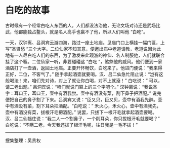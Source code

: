 # 白吃的故事

古时候有一个经常白吃人东西的人。人们都没法治他，无论文场对诗还是武场比武，他都能独占鳌头，就是名人高手也赢不了他，所以人们叫他 “白吃”。

一天，汉钟离、吕洞宾云游四海，路过一座土地庙。见庙门口上横挂一幅门匾，上写”圣贤愁 “三个大字。二位仙家不知其意，便邀出庙中老道请教，老道说因为此地有一人尽白吃人们的东西，为了激发来此观游的神仙、名人制服他，人们就联合挂了这个匾。二位仙家一听，非要碰碰这 “白吃 “，煞煞他的威风。他们便到一家酒店打了一壶酒，返回土地庙。正要开怀畅饮，白吃来了。他进门便说：“我来得正好，二位，不客气了。” 随手拿起酒壶就要喝。汉、吕二仙急忙阻止说：“岂有这般喝法！来，咱们先对诗，对上了就让你白喝，对不上就滾！” 白吃说：” 可以，请二老出题。” 吕洞宾说：“咱们就说门匾上的三个字吧个。” 汉钟离说：“我说圣字：耳口王，耳口王，壶中有酒我尝。壶中有酒没有菜，割下鼻子把酒配。” 说完便把自己的鼻子割了下来。吕洞宾又说：“臣又贝，臣又贝，壶中有酒我先醉。壶中有酒没有菜，割下耳朵把酒配。“白吃说：” 禾火心，禾火心，壶中有酒我先，壶中有酒没有菜，拔根汗毛把酒配。” 说罢，只拔下一根汗毛就拿起酒壶要喝。汉、吕二仙挡住说：“我二人一个割鼻子，一个削耳朵，你只拔根汗毛就要喝？” 白吃说：“不瞒二老，今天我还拔了根汗毛呢，往日我是一毛不拔！”

---

搜集整理：吴贵权
